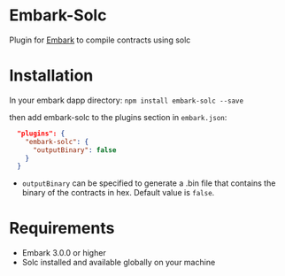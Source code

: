 Embark-Solc
======

Plugin for [Embark](https://github.com/embark-framework/embark) to compile contracts using solc

Installation
======

In your embark dapp directory:
```npm install embark-solc --save```

then add embark-solc to the plugins section in ```embark.json```:

```Json
  "plugins": {
    "embark-solc": {
      "outputBinary": false
    }
  }
```

- `outputBinary` can be specified to generate a .bin file that contains the binary of the contracts in hex. Default value is `false`.

Requirements
======

- Embark 3.0.0 or higher
- Solc installed and available globally on your machine

